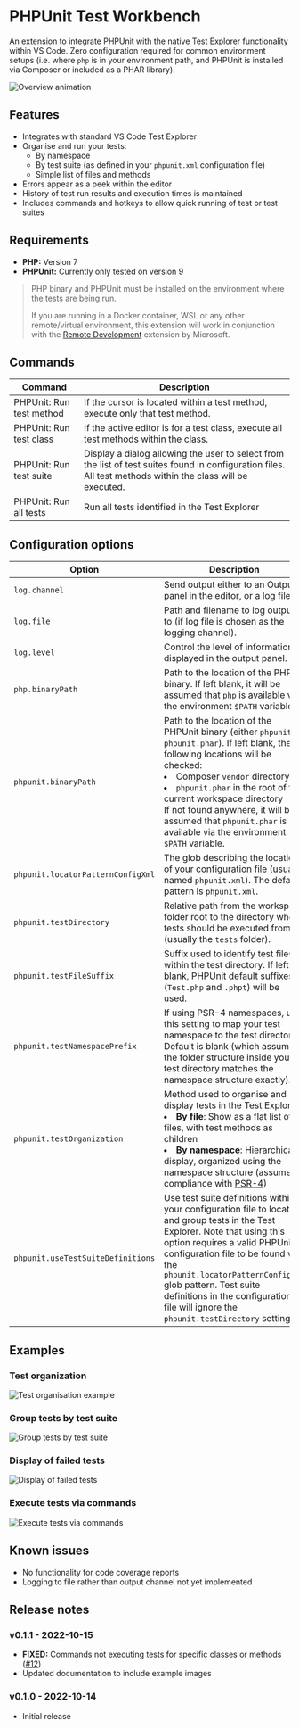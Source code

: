 # PHPUnit Test Workbench

An extension to integrate PHPUnit with the native Test Explorer functionality within VS Code. Zero configuration required for common environment setups (i.e. where `php` is in your environment path, and PHPUnit is installed via Composer or included as a PHAR library).

![Overview animation][img-overview]

## Features
* Integrates with standard VS Code Test Explorer
* Organise and run your tests:
  * By namespace
  * By test suite (as defined in your `phpunit.xml` configuration file)
  * Simple list of files and methods
* Errors appear as a peek within the editor
* History of test run results and execution times is maintained
* Includes commands and hotkeys to allow quick running of test or test suites

## Requirements
* __PHP:__ Version 7
* __PHPUnit:__ Currently only tested on version 9

>PHP binary and PHPUnit must be installed on the environment where the tests are being run. 
>
>If you are running in a Docker container, WSL or any other remote/virtual environment, this extension will work in conjunction with the [Remote Development](https://marketplace.visualstudio.com/items?itemName=ms-vscode-remote.vscode-remote-extensionpack) extension by Microsoft.

## Commands
|Command|Description|
|-------|-----------|
|PHPUnit: Run test method|If the cursor is located within a test method, execute only that test method.|
|PHPUnit: Run test class|If the active editor is for a test class, execute all test methods within the class.|
|PHPUnit: Run test suite|Display a dialog allowing the user to select from the list of test suites found in configuration files. All test methods within the class will be executed.|
|PHPUnit: Run all tests|Run all tests identified in the Test Explorer|

## Configuration options
|Option|Description|
|------|-----------|
|`log.channel`|Send output either to an Output panel in the editor, or a log file.|
|`log.file`|Path and filename to log output to (if log file is chosen as the logging channel).|
|`log.level`|Control the level of information displayed in the output panel.|
|`php.binaryPath`|Path to the location of the PHP binary. If left blank, it will be assumed that `php` is available via the environment `$PATH` variable.|
|`phpunit.binaryPath`|Path to the location of the PHPUnit binary (either `phpunit` or `phpunit.phar`). If left blank, the following locations will be checked: <li>Composer `vendor` directory</li><li>`phpunit.phar` in the root of the current workspace directory</li>If not found anywhere, it will be assumed that `phpunit.phar` is available via the environment `$PATH` variable.|
|`phpunit.locatorPatternConfigXml`|The glob describing the location of your configuration file (usually named `phpunit.xml`). The default pattern is `phpunit.xml`.|
|`phpunit.testDirectory`|Relative path from the workspace folder root to the directory where tests should be executed from (usually the `tests` folder).|
|`phpunit.testFileSuffix`|Suffix used to identify test files within the test directory. If left blank, PHPUnit default suffixes (`Test.php` and `.phpt`) will be used.|
|`phpunit.testNamespacePrefix`|If using PSR-4 namespaces, use this setting to map your test namespace to the test directory. Default is blank (which assumes the folder structure inside your test directory matches the namespace structure exactly).|
|`phpunit.testOrganization`|Method used to organise and display tests in the Test Explorer:<li>__By file__: Show as a flat list of files, with test methods as children</li><li>__By namespace__: Hierarchical display, organized using the namespace structure (assumes compliance with [PSR-4](https://www.php-fig.org/psr/psr-4/))</li>|
|`phpunit.useTestSuiteDefinitions`|Use test suite definitions within your configuration file to locate and group tests in the Test Explorer. Note that using this option requires a valid PHPUnit configuration file to be found via the `phpunit.locatorPatternConfigXml` glob pattern. Test suite definitions in the configuration file will ignore the `phpunit.testDirectory` setting.|

## Examples
### Test organization
![Test organisation example][img-example-test-organization]

### Group tests by test suite
![Group tests by test suite][img-example-test-suites]

### Display of failed tests
![Display of failed tests][img-example-failed-test-peek]

### Execute tests via commands
![Execute tests via commands][img-example-commands]

## Known issues
* No functionality for code coverage reports
* Logging to file rather than output channel not yet implemented

## Release notes
### v0.1.1 - 2022-10-15
* __FIXED:__ Commands not executing tests for specific classes or methods ([#12](https://github.com/chiefmyron/phpunit-test-workbench/issues/12))
* Updated documentation to include example images

### v0.1.0 - 2022-10-14
* Initial release


[img-overview]: docs/images/overview.gif
[img-example-test-organization]: docs/images/example-test-organization.gif
[img-example-test-suites]: docs/images/example-test-suites.gif
[img-example-failed-test-peek]: docs/images/example-failed-test-peek.gif
[img-example-commands]: docs/images/example-commands.gif